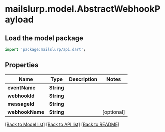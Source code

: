 # mailslurp.model.AbstractWebhookPayload

## Load the model package
```dart
import 'package:mailslurp/api.dart';
```

## Properties
Name | Type | Description | Notes
------------ | ------------- | ------------- | -------------
**eventName** | **String** |  | 
**webhookId** | **String** |  | 
**messageId** | **String** |  | 
**webhookName** | **String** |  | [optional] 

[[Back to Model list]](../README#documentation-for-models) [[Back to API list]](../README#documentation-for-api-endpoints) [[Back to README]](../README)


